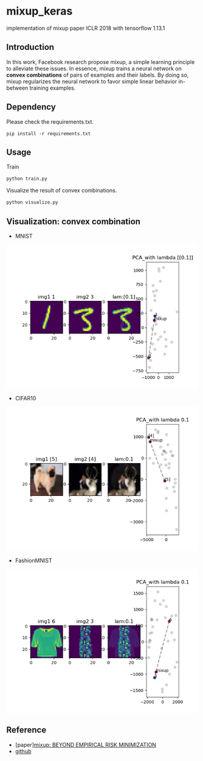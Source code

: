 # mixup_keras
implementation of mixup paper ICLR 2018 with tensorflow 1.13.1

## Introduction
In this work, Facebook research propose mixup, a simple learning principle to alleviate these issues. In essence, mixup trains
a neural network on **convex combinations** of pairs of examples and their labels.
By doing so, mixup regularizes the neural network to favor simple linear behavior
in-between training examples.

## Dependency

Please check the requirements.txt.
```
pip install -r requirements.txt
```

## Usage

Train

```python
python train.py
```

Visualize the result of convex combinations.

```python
python visualize.py
```

## Visualization: convex combination

- MNIST

![mnist](./results/sample1_3.gif)

- CIFAR10

![cifar10](./results/sample[5]_[4].gif)

- FashionMNIST

![fm](./results/sample6_3.gif)

## Reference

- [paper][mixup: BEYOND EMPIRICAL RISK MINIMIZATION](https://arxiv.org/abs/1710.09412)
- [github](https://github.com/facebookresearch/mixup-cifar10)
